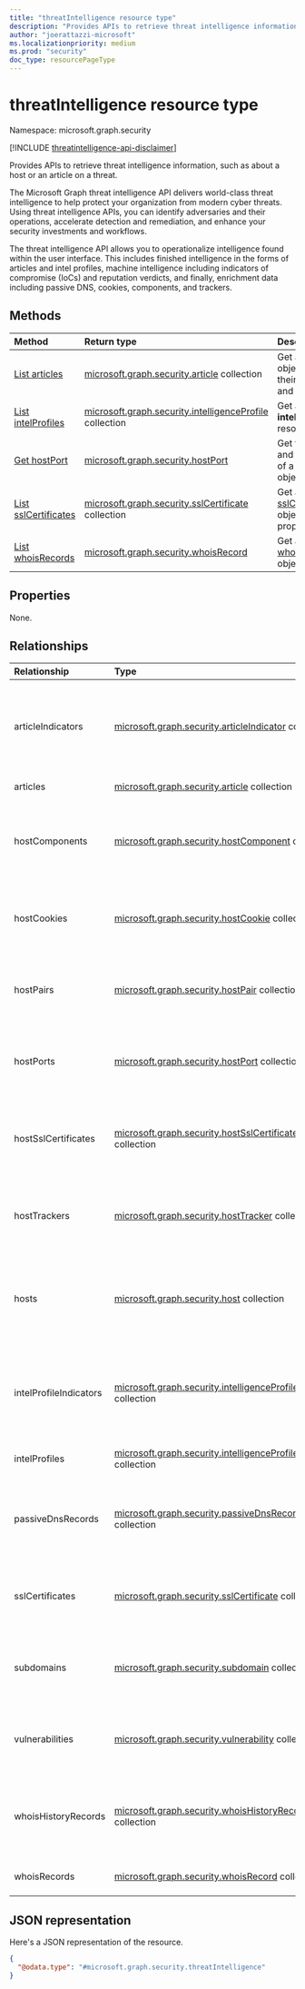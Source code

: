 ```yaml
---
title: "threatIntelligence resource type"
description: "Provides APIs to retrieve threat intelligence information, such as about a host or an article on a threat."
author: "joerattazzi-microsoft"
ms.localizationpriority: medium
ms.prod: "security"
doc_type: resourcePageType
---
```


# threatIntelligence resource type

Namespace: microsoft.graph.security

[!INCLUDE [threatintelligence-api-disclaimer](../../includes/threatintelligence-api-disclaimer.md)]

Provides APIs to retrieve threat intelligence information, such as about a host or an article on a threat.

The Microsoft Graph threat intelligence API delivers world-class threat intelligence to help protect your organization from modern cyber threats. Using threat intelligence APIs, you can identify adversaries and their operations, accelerate detection and remediation, and enhance your security investments and workflows.

The threat intelligence API allows you to operationalize intelligence found within the user interface. This includes finished intelligence in the forms of articles and intel profiles, machine intelligence including indicators of compromise (IoCs) and reputation verdicts, and finally, enrichment data including passive DNS, cookies, components, and trackers.

## Methods

| Method                                                                             | Return type                                                                                             | Description                                                                                           |
| :--------------------------------------------------------------------------------- | :------------------------------------------------------------------------------------------------------ | :---------------------------------------------------------------------------------------------------- |
| [List articles](../api/security-threatintelligence-list-articles.md)               | [microsoft.graph.security.article](../resources/security-article.md) collection                         | Get a list of **article** objects, including their properties and relationships.                      |
| [List intelProfiles](../api/security-threatintelligence-list-intelprofiles.md)     | [microsoft.graph.security.intelligenceProfile](../resources/security-intelligenceprofile.md) collection | Get a list of **intelligenceProfile** resources.                                                      |
| [Get hostPort](../api/security-hostport-get.md)                                    | [microsoft.graph.security.hostPort](../resources/security-hostport.md)                                  | Get the properties and relationships of a **hostPort** object.                                        |
| [List sslCertificates](../api/security-threatintelligence-list-sslcertificates.md) | [microsoft.graph.security.sslCertificate](../resources/security-sslcertificate.md) collection           | Get a list of [sslCertificate](../resources/security-sslcertificate.md) objects and their properties. |
| [List whoisRecords](../api/security-threatintelligence-list-whoisrecords.md)       | [microsoft.graph.security.whoisRecord](../resources/security-vulnerability.md)                          | Get a list of [whoisRecord](../resources/security-whoisrecord.md) objects.                            |

## Properties

None.

## Relationships

| Relationship           | Type                                                                                                                      | Description                                                                                                                                                                            |
| :--------------------- | :------------------------------------------------------------------------------------------------------------------------ | :------------------------------------------------------------------------------------------------------------------------------------------------------------------------------------- |
| articleIndicators      | [microsoft.graph.security.articleIndicator](../resources/security-articleindicator.md) collection                         | Refers to indicators of threat or compromise highlighted in an [article](../resources/security-article.md).<br/>**Note**: List retrieval is not yet supported.                         |
| articles               | [microsoft.graph.security.article](../resources/security-article.md) collection                                           | A list of **article** objects.                                                                                                                                                         |
| hostComponents         | [microsoft.graph.security.hostComponent](../resources/security-hostcomponent.md) collection                               | Retrieve details about [hostComponent](../resources/security-hostcomponent.md) objects.<br/>**Note**: List retrieval is not yet supported.                                             |
| hostCookies            | [microsoft.graph.security.hostCookie](../resources/security-hostcookie.md) collection                                     | Retrieve details about [hostCookie](../resources/security-hostcookie.md) objects.<br/>**Note**: List retrieval is not yet supported.                                                   |
| hostPairs              | [microsoft.graph.security.hostPair](../resources/security-hostpair.md) collection                                         | Retrieve details about [hostTracker](../resources/security-hostpair.md) objects.<br/>**Note**: List retrieval is not yet supported.                                                    |
| hostPorts              | [microsoft.graph.security.hostPort](../resources/security-hostport.md) collection                                         | Retrieve details about [hostPort](../resources/security-hostport.md) objects.<br/>**Note**: List retrieval is not yet supported.                                                       |
| hostSslCertificates    | [microsoft.graph.security.hostSslCertificate](../resources/security-hostsslcertificate.md) collection                     | Retrieve details about [hostSslCertificate](../resources/security-hostsslcertificate.md) objects.<br/>**Note**: List retrieval is not yet supported.                                   |
| hostTrackers           | [microsoft.graph.security.hostTracker](../resources/security-hosttracker.md) collection                                   | Retrieve details about [hostTracker](../resources/security-hosttracker.md) objects.<br/>**Note**: List retrieval is not yet supported.                                                 |
| hosts                  | [microsoft.graph.security.host](../resources/security-host.md) collection                                                 | Refers to [host](../resources/security-host.md) objects that Microsoft Threat Intelligence has observed.<br/>**Note**: List retrieval is not yet supported.                            |
| intelProfileIndicators | [microsoft.graph.security.intelligenceProfileIndicator](../resources/security-intelligenceprofileindicator.md) collection | Refers to indicators of threat or compromise highlighted in an [intelligenceProfile](../resources/security-intelligenceprofile.md).<br/>**Note**: List retrieval is not yet supported. |
| intelProfiles          | [microsoft.graph.security.intelligenceProfile](../resources/security-intelligenceprofile.md) collection                   | A list of **intelligenceProfile** objects.                                                                                                                                             |
| passiveDnsRecords      | [microsoft.graph.security.passiveDnsRecord](../resources/security-passivednsrecord.md) collection                         | Retrieve details about [passiveDnsRecord](../resources/security-passivednsrecord.md) objects.<br/>**Note**: List retrieval is not yet supported.                                       |
| sslCertificates        | [microsoft.graph.security.sslCertificate](../resources/security-sslcertificate.md) collection                             | Retrieve details about [sslCertificate](../resources/security-sslcertificate.md) objects.<br/>**Note**: List retrieval is not yet supported.                                           |
| subdomains             | [microsoft.graph.security.subdomain](../resources/security-subdomain.md) collection                                       | Retrieve details about the [subdomain](../resources/security-subdomain.md).<br/>**Note**: List retrieval is not yet supported.                                                         |
| vulnerabilities        | [microsoft.graph.security.vulnerability](../resources/security-vulnerability.md) collection                               | Retrieve details about [vulnerabilities](../resources/security-vulnerability.md).<br/>**Note**: List retrieval is not yet supported.                                                   |
| whoisHistoryRecords    | [microsoft.graph.security.whoisHistoryRecord](../resources/security-whoishistoryrecord.md) collection                     | Retrieve details about [whoisHistoryRecord](../resources/security-whoishistoryrecord.md) objects.<br/>**Note:** List retrieval is not yet supported.                                   |
| whoisRecords           | [microsoft.graph.security.whoisRecord](../resources/security-whoisrecord.md) collection                                   | A list of [whoisRecord](../resources/security-whoisrecord.md) objects.                                                                                                                 |

## JSON representation

Here's a JSON representation of the resource.

<!-- {
  "blockType": "resource",
  "keyProperty": "id",
  "@odata.type": "microsoft.graph.security.threatIntelligence",
  "openType": false
}
-->

```json
{
  "@odata.type": "#microsoft.graph.security.threatIntelligence"
}
```
